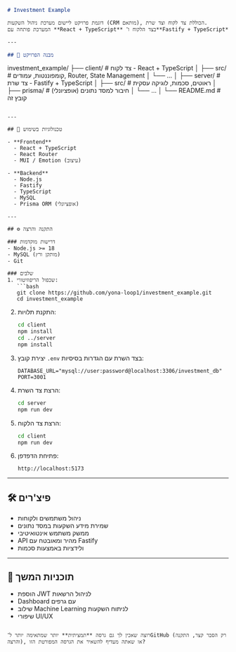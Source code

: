 ```markdown
# Investment Example

דוגמת פרויקט ליישום מערכת ניהול השקעות (CRM מותאם), הכוללת צד לקוח וצד שרת.  
המערכת פותחה עם **React + TypeScript** בצד הלקוח ו־**Fastify + TypeScript** בצד השרת, עם חיבור למסד נתונים רלציוני (**MySQL**).

---

## 📂 מבנה הפרויקט

```

investment\_example/
├── client/        # צד לקוח - React + TypeScript
│   ├── src/       # קומפוננטות, עמודים, Router, State Management
│   └── ...
│
├── server/        # צד שרת - Fastify + TypeScript
│   ├── src/       # ראוטים, סכמות, לוגיקה עסקית
│   ├── prisma/    # חיבור למסד נתונים (אופציונלי)
│   └── ...
│
└── README.md      # קובץ זה

````

---

## 🚀 טכנולוגיות בשימוש

- **Frontend**
  - React + TypeScript
  - React Router
  - MUI / Emotion (עיצוב)

- **Backend**
  - Node.js
  - Fastify
  - TypeScript
  - MySQL
  - Prisma ORM (אופציונלי)

---

## ⚙️ התקנה והרצה

### דרישות מוקדמות
- Node.js >= 18
- MySQL (מותקן ורץ)
- Git

### שלבים
1. שכפול הריפוזיטורי:
   ```bash
   git clone https://github.com/yona-loop1/investment_example.git
   cd investment_example
````

2. התקנת תלויות:

   ```bash
   cd client
   npm install
   cd ../server
   npm install
   ```

3. יצירת קובץ `.env` בצד השרת עם הגדרות בסיסיות:

   ```
   DATABASE_URL="mysql://user:password@localhost:3306/investment_db"
   PORT=3001
   ```

4. הרצת צד השרת:

   ```bash
   cd server
   npm run dev
   ```

5. הרצת צד הלקוח:

   ```bash
   cd client
   npm run dev
   ```

6. פתיחת הדפדפן:

   ```
   http://localhost:5173
   ```

---

## 🛠️ פיצ'רים

* ניהול משתמשים ולקוחות
* שמירת מידע השקעות במסד נתונים
* ממשק משתמש אינטואיטיבי
* API מהיר ומאובטח עם Fastify
* ולידציות באמצעות סכמות

---

## 📌 תוכניות המשך

* הוספת JWT לניהול הרשאות
* Dashboard עם גרפים
* שילוב Machine Learning לניתוח השקעות
* שיפורי UI/UX


```

רוצה שאכין לך גם גרסה **תמציתית** יותר שמתאימה יותר ל־GitHub (רק הסבר קצר, התקנה והרצה), או שאתה מעדיף להשאיר את הגרסה המפורטת הזו?
```
